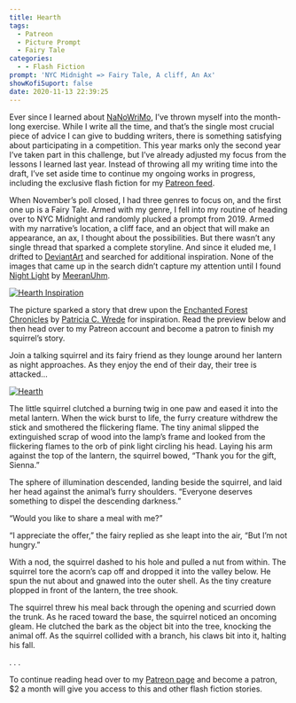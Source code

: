```yaml
---
title: Hearth
tags:
  - Patreon
  - Picture Prompt
  - Fairy Tale
categories:
  - - Flash Fiction
prompt: 'NYC Midnight => Fairy Tale, A cliff, An Ax'
showKofiSuport: false
date: 2020-11-13 22:39:25
---
```


Ever since I learned about [NaNoWriMo](https://nanowrimo.org/about-nano), I’ve thrown myself into the month-long exercise. While I write all the time, and that’s the single most crucial piece of advice I can give to budding writers, there is something satisfying about participating in a competition. This year marks only the second year I’ve taken part in this challenge, but I’ve already adjusted my focus from the lessons I learned last year. Instead of throwing all my writing time into the draft, I’ve set aside time to continue my ongoing works in progress, including the exclusive flash fiction for my [Patreon feed](https://www.patreon.com/stevenpmeehan).<!-- more -->

When November’s poll closed, I had three genres to focus on, and the first one up is a Fairy Tale. Armed with my genre, I fell into my routine of heading over to NYC Midnight and randomly plucked a prompt from 2019. Armed with my narrative’s location, a cliff face, and an object that will make an appearance, an ax, I thought about the possibilities. But there wasn’t any single thread that sparked a complete storyline. And since it eluded me, I drifted to [DeviantArt](https://www.deviantart.com/) and searched for additional inspiration. None of the images that came up in the search didn’t capture my attention until I found [Night Light](https://www.deviantart.com/meeranuhm/art/Night-Light-674044036) by [MeeranUhm](https://www.deviantart.com/meeranuhm).

<div class="center">

[![Hearth Inspiration](https://images-wixmp-ed30a86b8c4ca887773594c2.wixmp.com/f/b926f3d4-b5cf-4518-8794-1e7dabb06b7c/db5b3pg-48d35800-29b0-403e-bcf0-c72d03a6952c.jpg?token=eyJ0eXAiOiJKV1QiLCJhbGciOiJIUzI1NiJ9.eyJzdWIiOiJ1cm46YXBwOiIsImlzcyI6InVybjphcHA6Iiwib2JqIjpbW3sicGF0aCI6IlwvZlwvYjkyNmYzZDQtYjVjZi00NTE4LTg3OTQtMWU3ZGFiYjA2YjdjXC9kYjViM3BnLTQ4ZDM1ODAwLTI5YjAtNDAzZS1iY2YwLWM3MmQwM2E2OTUyYy5qcGcifV1dLCJhdWQiOlsidXJuOnNlcnZpY2U6ZmlsZS5kb3dubG9hZCJdfQ.St063BiTUIyl85wtia1yZyLK_bX7LJyHcQCWSa4cpg0 "Night Light by MeeranUhm")](https://www.deviantart.com/meeranuhm/art/Night-Light-674044036)

</div>

The picture sparked a story that drew upon the [Enchanted Forest Chronicles](https://www.amazon.com/gp/product/B0749XHT1L) by [Patricia C. Wrede](https://www.amazon.com/Patricia-C.-Wrede/e/B000AQ6R1U) for inspiration. Read the preview below and then head over to my Patreon account and become a patron to finish my squirrel’s story.

Join a talking squirrel and its fairy friend as they lounge around her lantern as night approaches. As they enjoy the end of their day, their tree is attacked… 

<div class="center">

[![Hearth](/images/patreon-flash-fiction/2020/hearth.png "Hearth")](https://www.patreon.com/posts/43880249)

</div>

The little squirrel clutched a burning twig in one paw and eased it into the metal lantern. When the wick burst to life, the furry creature withdrew the stick and smothered the flickering flame. The tiny animal slipped the extinguished scrap of wood into the lamp’s frame and looked from the flickering flames to the orb of pink light circling his head. Laying his arm against the top of the lantern, the squirrel bowed, “Thank you for the gift, Sienna.”

The sphere of illumination descended, landing beside the squirrel, and laid her head against the animal’s furry shoulders. “Everyone deserves something to dispel the descending darkness.”

“Would you like to share a meal with me?”

“I appreciate the offer,” the fairy replied as she leapt into the air, “But I’m not hungry.”

With a nod, the squirrel dashed to his hole and pulled a nut from within. The squirrel tore the acorn’s cap off and dropped it into the valley below. He spun the nut about and gnawed into the outer shell. As the tiny creature plopped in front of the lantern, the tree shook.

The squirrel threw his meal back through the opening and scurried down the trunk. As he raced toward the base, the squirrel noticed an oncoming gleam. He clutched the bark as the object bit into the tree, knocking the animal off. As the squirrel collided with a branch, his claws bit into it, halting his fall.

<div class="center story-ellipses">
.
.
.
</div>

<div>

To continue reading head over to my [Patreon page](https://www.patreon.com/posts/43880249) and become a patron, $2 a month will give you access to this and other flash fiction stories.

</div>